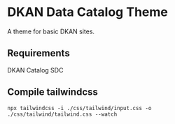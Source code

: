 # DKAN Data Catalog Theme
A theme for basic DKAN sites.


## Requirements
DKAN Catalog SDC

## Compile tailwindcss
`npx tailwindcss -i ./css/tailwind/input.css -o ./css/tailwind/tailwind.css --watch`
